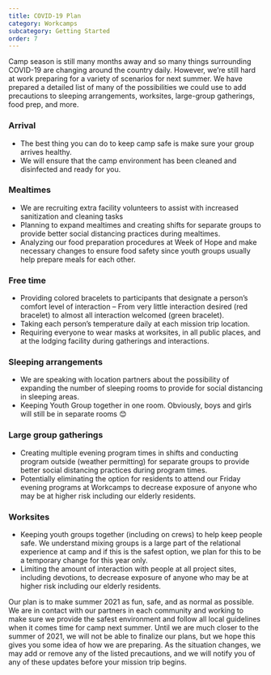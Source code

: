 ```yaml
---
title: COVID-19 Plan
category: Workcamps
subcategory: Getting Started
order: 7
---
```


Camp season is still many months away and so many things surrounding COVID-19 are changing around the country daily. However, we’re still hard at work preparing for a variety of scenarios for next summer. We have prepared a detailed list of many of the possibilities we could use to add precautions to sleeping arrangements, worksites, large-group gatherings, food prep, and more.

### Arrival

* The best thing you can do to keep camp safe is make sure your group arrives healthy.
* We will ensure that the camp environment has been cleaned and disinfected and ready for you.

### Mealtimes

* We are recruiting extra facility volunteers to assist with increased sanitization and cleaning tasks
* Planning to expand mealtimes and creating shifts for separate groups to provide better social distancing practices during mealtimes.
* Analyzing our food preparation procedures at Week of Hope and make necessary changes to ensure food safety since youth groups usually help prepare meals for each other.

### Free time

* Providing colored bracelets to participants that designate a person’s comfort level of interaction – From very little interaction desired (red bracelet) to almost all interaction welcomed (green bracelet).
* Taking each person’s temperature daily at each mission trip location.
* Requiring everyone to wear masks at worksites, in all public places, and at the lodging facility during gatherings and interactions.

### Sleeping arrangements

* We are speaking with location partners about the possibility of expanding the number of sleeping rooms to provide for social distancing in sleeping areas.
* Keeping Youth Group together in one room. Obviously, boys and girls will still be in separate rooms 😊

### Large group gatherings

* Creating multiple evening program times in shifts and conducting program outside (weather permitting) for separate groups to provide better social distancing practices during program times.
* Potentially eliminating the option for residents to attend our Friday evening programs at Workcamps to decrease exposure of anyone who may be at higher risk including our elderly residents.

### Worksites

* Keeping youth groups together (including on crews) to help keep people safe. We understand mixing groups is a large part of the relational experience at camp and if this is the safest option, we plan for this to be a temporary change for this year only.
* Limiting the amount of interaction with people at all project sites, including devotions, to decrease exposure of anyone who may be at higher risk including our elderly residents.

Our plan is to make summer 2021 as fun, safe, and as normal as possible. We are in contact with our partners in each community and working to make sure we provide the safest environment and follow all local guidelines when it comes time for camp next summer. Until we are much closer to the summer of 2021, we will not be able to finalize our plans, but we hope this gives you some idea of how we are preparing. As the situation changes, we may add or remove any of the listed precautions, and we will notify you of any of these updates before your mission trip begins.
